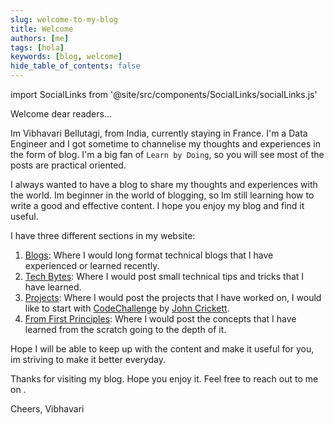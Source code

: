 ```yaml
---
slug: welcome-to-my-blog
title: Welcome
authors: [me]
tags: [hola]
keywords: [blog, welcome]
hide_table_of_contents: false
---
```


import SocialLinks from '@site/src/components/SocialLinks/socialLinks.js'

Welcome dear readers...

Im Vibhavari Bellutagi, from India, currently staying in France. I'm a Data Engineer and I got sometime to channelise my thoughts and experiences in the form of blog. I'm a big fan of `Learn by Doing`, so you will see most of the posts are practical oriented.

<!-- truncate -->

I always wanted to have a blog to share my thoughts and experiences with the world. Im beginner in the world of blogging, so Im still learning how to write a good and effective content. I hope you enjoy my blog and find it useful.

I have three different sections in my website:

1. [Blogs](index.md): Where I would long format technical blogs that I have experienced or learned recently.
2. [Tech Bytes](/TechBytes/intro): Where I would post small technical tips and tricks that I have learned.
3. [Projects](/projects): Where I would post the projects that I have worked on, I would like to start with [CodeChallenge](https://codingchallenges.fyi/) by [John Crickett](https://www.linkedin.com/in/johncrickett/).
4. [From First Principles](/FirstPrinciples/thoughts): Where I would post the concepts that I have learned from the scratch going to the depth of it.

Hope I will be able to keep up with the content and make it useful for you, im striving to make it better everyday.

Thanks for visiting my blog. Hope you enjoy it. Feel free to reach out to me on 
<SocialLinks />.

Cheers,
Vibhavari